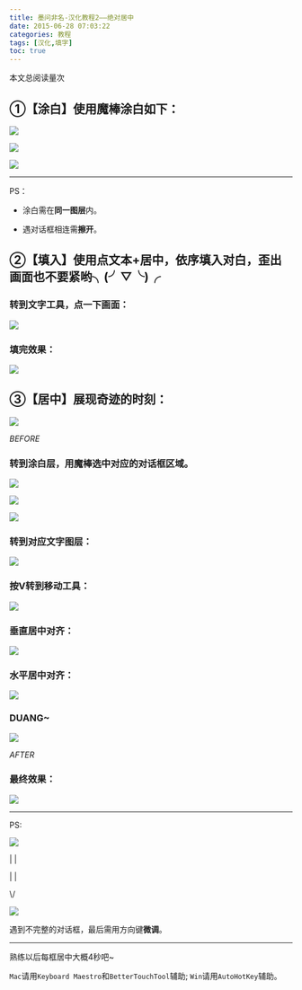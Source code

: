 ```yaml
---
title: 墨问非名-汉化教程2——绝对居中
date: 2015-06-28 07:03:22
categories: 教程
tags: [汉化,填字]
toc: true
---
```

<span id="busuanzi_container_page_pv">
  本文总阅读量<span id="busuanzi_value_page_pv"></span>次
</span>


## ①【涂白】使用魔棒涂白如下：

![](http://o7ru3d96x.bkt.clouddn.com/2016-07-18-5272CEC50A5C68A908350E0F710A6B6C.jpg)
<!-- more -->
![](http://o7ru3d96x.bkt.clouddn.com/2016-07-18-AF6574E65044ED40E40C38320D9815A6.jpg)

![](http://o7ru3d96x.bkt.clouddn.com/2016-07-18-155ABD1B92C345621CCCFF22905399E2.jpg)

---
PS：

* 涂白需在**同一图层**内。

* 遇对话框相连需**擦开**。

## ②【填入】使用点文本+居中，依序填入对白，歪出画面也不要紧哟╮(╯▽╰)╭

### 转到文字工具，点一下画面：

![](http://o7ru3d96x.bkt.clouddn.com/2016-07-18-234D8242DC56F7ACA99204701E32F5D5.jpg)

### 填完效果：

![](http://o7ru3d96x.bkt.clouddn.com/2016-07-18-F4B8C8307AFCDAB373E7B4D9A872045C.jpg)

## ③【居中】展现奇迹的时刻：

![](http://o7ru3d96x.bkt.clouddn.com/2016-07-18-689E54366D1116B74666D16EFB2282CA.jpg)

_BEFORE_

### 转到涂白层，用魔棒选中对应的对话框区域。

![](http://o7ru3d96x.bkt.clouddn.com/2016-07-18-EE5FBC4AE7C5B69EC5021826E01E70F4.jpg)

![](http://o7ru3d96x.bkt.clouddn.com/2016-07-18-9A07307608CA4C4528E8A5B315271B65.jpg)

![](http://o7ru3d96x.bkt.clouddn.com/2016-07-18-F184F4AB3CD142862C15F9B7FD7680FF.jpg)

### 转到对应文字图层：

![](http://o7ru3d96x.bkt.clouddn.com/2016-07-18-0A43FF6D5380853843780F31AA8ACD22.jpg)

### 按V转到移动工具：

![](http://o7ru3d96x.bkt.clouddn.com/2016-07-18-091108BC7875E218055B87388A39DBDE.jpg)

### 垂直居中对齐：

![](http://o7ru3d96x.bkt.clouddn.com/2016-07-18-55129F31EA36FE3017CC24F98255D5BA.jpg)

### 水平居中对齐：

![](http://o7ru3d96x.bkt.clouddn.com/2016-07-18-359FDE389175268B4D17740723CC6DAF.jpg)

### DUANG~

![](http://o7ru3d96x.bkt.clouddn.com/2016-07-18-3A71A3FF745D7E8AF750FEC3B27F923B.jpg)

_AFTER_

### 最终效果：

![](http://o7ru3d96x.bkt.clouddn.com/2016-07-18-BA747D6F8A4CFA87117AA7880E17E115.jpg)

---

PS:

![](http://o7ru3d96x.bkt.clouddn.com/2016-07-18-F6422C4C597517F00A467577D33A677B.jpg)

 | |

 | |

 \\/

![](http://o7ru3d96x.bkt.clouddn.com/2016-07-18-4738500B0BA71C5149A7C96FCF26C579.jpg)

遇到不完整的对话框，最后需用方向键**微调**。

---
熟练以后每框居中大概4秒吧~

`Mac`请用`Keyboard Maestro`和`BetterTouchTool`辅助;
`Win`请用`AutoHotKey`辅助。